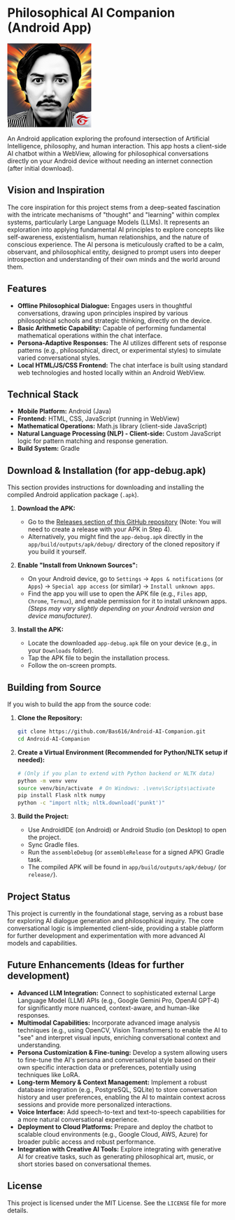# Philosophical AI Companion (Android App)

![AI Companion Header Image Placeholder](app/src/main/res/mipmap-xxxhdpi/bruh.png) 

An Android application exploring the profound intersection of Artificial Intelligence, philosophy, and human interaction. This app hosts a client-side AI chatbot within a WebView, allowing for philosophical conversations directly on your Android device without needing an internet connection (after initial download).

## Vision and Inspiration

The core inspiration for this project stems from a deep-seated fascination with the intricate mechanisms of "thought" and "learning" within complex systems, particularly Large Language Models (LLMs). It represents an exploration into applying fundamental AI principles to explore concepts like self-awareness, existentialism, human relationships, and the nature of conscious experience. The AI persona is meticulously crafted to be a calm, observant, and philosophical entity, designed to prompt users into deeper introspection and understanding of their own minds and the world around them.

## Features

*   **Offline Philosophical Dialogue:** Engages users in thoughtful conversations, drawing upon principles inspired by various philosophical schools and strategic thinking, directly on the device.
*   **Basic Arithmetic Capability:** Capable of performing fundamental mathematical operations within the chat interface.
*   **Persona-Adaptive Responses:** The AI utilizes different sets of response patterns (e.g., philosophical, direct, or experimental styles) to simulate varied conversational styles.
*   **Local HTML/JS/CSS Frontend:** The chat interface is built using standard web technologies and hosted locally within an Android WebView.

## Technical Stack

*   **Mobile Platform:** Android (Java)
*   **Frontend:** HTML, CSS, JavaScript (running in WebView)
*   **Mathematical Operations:** Math.js library (client-side JavaScript)
*   **Natural Language Processing (NLP) - Client-side:** Custom JavaScript logic for pattern matching and response generation.
*   **Build System:** Gradle

## Download & Installation (for app-debug.apk)

This section provides instructions for downloading and installing the compiled Android application package (`.apk`).

1.  **Download the APK:**
    *   Go to the [Releases section of this GitHub repository](https://github.com/Bas616/Android-AI-Companion/releases) (Note: You will need to create a release with your APK in Step 4).
    *   Alternatively, you might find the `app-debug.apk` directly in the `app/build/outputs/apk/debug/` directory of the cloned repository if you build it yourself.

2.  **Enable "Install from Unknown Sources":**
    *   On your Android device, go to `Settings` -> `Apps & notifications` (or `Apps`) -> `Special app access` (or similar) -> `Install unknown apps`.
    *   Find the app you will use to open the APK file (e.g., `Files` app, `Chrome`, `Termux`), and enable permission for it to install unknown apps. *(Steps may vary slightly depending on your Android version and device manufacturer).*

3.  **Install the APK:**
    *   Locate the downloaded `app-debug.apk` file on your device (e.g., in your `Downloads` folder).
    *   Tap the APK file to begin the installation process.
    *   Follow the on-screen prompts.

## Building from Source

If you wish to build the app from the source code:

1.  **Clone the Repository:**
    ```bash
    git clone https://github.com/Bas616/Android-AI-Companion.git
    cd Android-AI-Companion
    ```

2.  **Create a Virtual Environment (Recommended for Python/NLTK setup if needed):**
    ```bash
    # (Only if you plan to extend with Python backend or NLTK data)
    python -m venv venv
    source venv/bin/activate  # On Windows: .\venv\Scripts\activate
    pip install Flask nltk numpy
    python -c "import nltk; nltk.download('punkt')"
    ```

3.  **Build the Project:**
    *   Use AndroidIDE (on Android) or Android Studio (on Desktop) to open the project.
    *   Sync Gradle files.
    *   Run the `assembleDebug` (or `assembleRelease` for a signed APK) Gradle task.
    *   The compiled APK will be found in `app/build/outputs/apk/debug/` (or `release/`).

## Project Status

This project is currently in the foundational stage, serving as a robust base for exploring AI dialogue generation and philosophical inquiry. The core conversational logic is implemented client-side, providing a stable platform for further development and experimentation with more advanced AI models and capabilities.

## Future Enhancements (Ideas for further development)

*   **Advanced LLM Integration:** Connect to sophisticated external Large Language Model (LLM) APIs (e.g., Google Gemini Pro, OpenAI GPT-4) for significantly more nuanced, context-aware, and human-like responses.
*   **Multimodal Capabilities:** Incorporate advanced image analysis techniques (e.g., using OpenCV, Vision Transformers) to enable the AI to "see" and interpret visual inputs, enriching conversational context and understanding.
*   **Persona Customization & Fine-tuning:** Develop a system allowing users to fine-tune the AI's persona and conversational style based on their own specific interaction data or preferences, potentially using techniques like LoRA.
*   **Long-term Memory & Context Management:** Implement a robust database integration (e.g., PostgreSQL, SQLite) to store conversation history and user preferences, enabling the AI to maintain context across sessions and provide more personalized interactions.
*   **Voice Interface:** Add speech-to-text and text-to-speech capabilities for a more natural conversational experience.
*   **Deployment to Cloud Platforms:** Prepare and deploy the chatbot to scalable cloud environments (e.g., Google Cloud, AWS, Azure) for broader public access and robust performance.
*   **Integration with Creative AI Tools:** Explore integrating with generative AI for creative tasks, such as generating philosophical art, music, or short stories based on conversational themes.

## License

This project is licensed under the MIT License. See the `LICENSE` file for more details.
